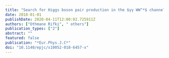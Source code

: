 ```yaml
---
title: "Search for Higgs boson pair production in the $γγ WW^*$ channel using $pp$ collision data recorded at $sqrts = 13$ TeV with the ATLAS detector"
date: 2018-01-01
publishDate: 2020-04-11T12:00:02.725911Z
authors: ["Othmane Rifki", " others"]
publication_types: ["2"]
abstract: ""
featured: false
publication: "*Eur.Phys.J.C*"
doi: "10.1140/epjc/s10052-018-6457-x"
---
```


